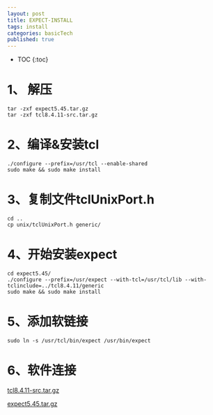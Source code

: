 ```yaml
---
layout: post
title: EXPECT-INSTALL
tags: install
categories: basicTech
published: true
---
```


* TOC
{:toc}

# 1、 解压

~~~shell
tar -zxf expect5.45.tar.gz
tar -zxf tcl8.4.11-src.tar.gz 
~~~

# 2、编译&安装tcl
~~~shell
./configure --prefix=/usr/tcl --enable-shared
sudo make && sudo make install
~~~

# 3、复制文件tclUnixPort.h
~~~shell
cd ..
cp unix/tclUnixPort.h generic/
~~~

# 4、开始安装expect
~~~shell
cd expect5.45/
./configure --prefix=/usr/expect --with-tcl=/usr/tcl/lib --with-tclinclude=../tcl8.4.11/generic
sudo make && sudo make install
~~~

# 5、添加软链接
~~~shell
sudo ln -s /usr/tcl/bin/expect /usr/bin/expect
~~~

# 6、软件连接
[tcl8.4.11-src.tar.gz](https://pan.baidu.com/s/1jiHjhZar7wcIwP9nA72RjA)

[expect5.45.tar.gz](https://pan.baidu.com/s/1Wby2hF79fr_LFC_F5_iqgQ)